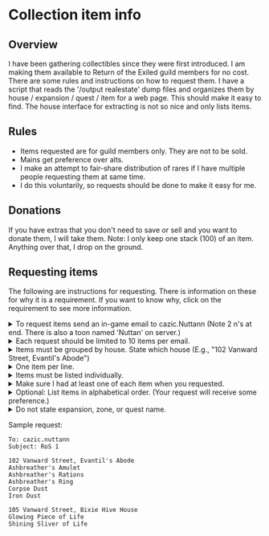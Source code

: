 # Collection item info

## Overview

I have been gathering collectibles since they were first introduced.  I am making them available to Return of the Exiled
guild members for no cost. There are some rules and instructions on how to request them. I have a script that reads the
'/output realestate' dump files and organizes them by house / expansion / quest / item for a web page. This should make it
easy to find. The house interface for extracting is not so nice and only lists items.

## Rules

- Items requested are for guild members only. They are not to be sold.
- Mains get preference over alts.
- I make an attempt to fair-share distribution of rares if I have multiple people requesting them at same time.
- I do this voluntarily, so requests should be done to make it easy for me.

## Donations

If you have extras that you don't need to save or sell and you want to donate them, I will take them. Note:
I only keep one stack (100) of an item. Anything over that, I drop on the ground.

## Requesting items

The following are instructions for requesting. There is information on these for why it is a requirement. If you want to know why,
click on the requirement to see more information.

<details><summary>To request items send an in-game email to cazic.Nuttann (Note 2 n's at end.  
There is also a toon named 'Nuttan' on server.)</summary><p>
The in-game emails give me a simple place to find requests when I go to houses. Tells get lost in logs. Verbal will be forgotten.
</p></details>

<details><summary>Each request should be limited to 10 items per email.</summary><p>
This smaller number allows me to handle what I can depending on bag space and number of people I am handling requests for at one time.
I can handle one or more emails and then delete them so I can keep track. This also makes it easier to do 'fair share' distribution so
that more people get a shot at rarer items by allowing me to rotate through different people's emails.
</p></details>

<details><summary>Items must be grouped by house. State which house (E.g., "102 Vanward Street, Evantil's Abode")</summary><p>
I don't memorize where everything is.  I don't have time to look it up. And at the time of this document, there is one expansion
that is in multiple houses.  The type of house really helps because it is a visual clue when I am moving between houses. The address
makes it definitive.
</p></details>

<details><summary>One item per line.</summary><p>
From experience, it is much easier to keep track of where I am with this format.
</p></details>

<details><summary>Items must be listed individually.</summary><p>
Don't state all that I have from quest A as I won't be looking the quest up and doing that work for you.
</p></details>

<details><summary>Make sure I had at least one of each item when you requested.</summary><p>
It wastes time for me to check for an item that wasn't there when you checked.
</p></details>

<details><summary>Optional: List items in alphabetical order. (Your request will receive some preference.)</summary><p>
The house is one HUGE list of hundred of items in alphabetical order.  If your list is in alphabetical order, it makes it easier to
go scroll down through house exactly once.  Unfortuanately 'find item' doesn't work at this time. It does not show houses that I am
co-owner for and it doesn't show items that a co-owner placed in my houses.
</p></details>

<details><summary>Do not state expansion, zone, or quest name.</summary><p>
None of this info helps with the in-game house interface. And there were cases, I had to think about whether a line was a quest name
or an item.
</p></details>


Sample request:

```
To: cazic.nuttann
Subject: RoS 1

102 Vanward Street, Evantil's Abode
Ashbreather's Amulet
Ashbreather's Rations
Ashbreather's Ring
Corpse Dust
Iron Dust

105 Vanward Street, Bixie Hive House
Glowing Piece of Life
Shining Sliver of Life
```
